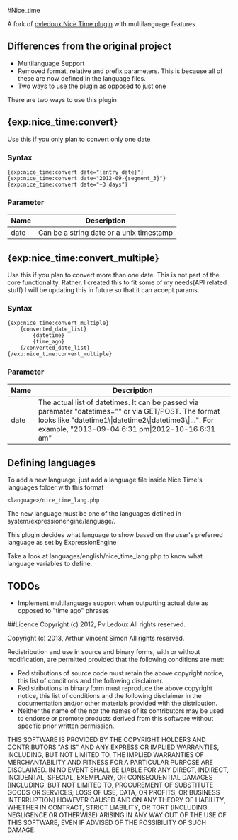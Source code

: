 #Nice_time

A fork of [pvledoux Nice Time plugin](https://github.com/pvledoux/Nice_time.ee2_addon) with multilanguage features

## Differences from the original project
* Multilanguage Support
* Removed format, relative and prefix parameters. This is because all of these are now defined in the language files. 
* Two ways to use the plugin as opposed to just one

There are two ways to use this plugin

## {exp:nice_time:convert}

Use this if you only plan to convert only one date

### Syntax
```
{exp:nice_time:convert date="{entry_date}"}
{exp:nice_time:convert date="2012-09-{segment_3}"}
{exp:nice_time:convert date="+3 days"}
```

### Parameter
<table>
	<thead>
		<tr>
			<th>Name</th>
			<th>Description</th>
		</tr>
	</thead>
	<tbody>
		<tr>
			<td>date</td>
			<td>Can be a string date or a unix timestamp</td>
		</tr>
	</tbody>
</table>

## {exp:nice_time:convert_multiple}

Use this if you plan to convert more than one date.
This is not part of the core functionality. Rather, I created this to fit some of my needs(API related stuff)
I will be updating this in future so that it can accept params.

### Syntax
```
{exp:nice_time:convert_multiple}
	{converted_date_list}
		{datetime}
		{time_ago}
	{/converted_date_list}
{/exp:nice_time:convert_multiple}
```

### Parameter
<table>
	<thead>
		<tr>
			<th>Name</th>
			<th>Description</th>
		</tr>
	</thead>
	<tbody>
		<tr>
			<td>date</td>
			<td>The actual list of datetimes. It can be passed via paramater "datetimes="" or via GET/POST. The format looks like "datetime1\|datetime2\|datetime3\|...". For example, "2013-09-04 6:31 pm|2012-10-16 6:31 am"</td>
		</tr>
	</tbody>
</table>

## Defining languages

To add a new language, just add a language file inside Nice Time's languages folder 
with this format 

```
<language>/nice_time_lang.php
```

The new language must be one of the languages defined in system/expressionengine/language/.

This plugin decides what language to show based on the user's preferred language as set by ExpressionEngine

Take a look at languages/english/nice_time_lang.php to know what language variables to define.

## TODOs
* Implement multilanguage support when outputting actual date as opposed to "time ago" phrases

##Licence
Copyright (c) 2012, Pv Ledoux All rights reserved.

Copyright (c) 2013, Arthur Vincent Simon All rights reserved.

Redistribution and use in source and binary forms, with or without modification, are permitted provided that the following conditions are met:

* Redistributions of source code must retain the above copyright notice, this list of conditions and the following disclaimer.
* Redistributions in binary form must reproduce the above copyright notice, this list of conditions and the following disclaimer in the documentation and/or other materials provided with the distribution.
* Neither the name of the <organization> nor the names of its contributors may be used to endorse or promote products derived from this software without specific prior written permission.

THIS SOFTWARE IS PROVIDED BY THE COPYRIGHT HOLDERS AND CONTRIBUTORS "AS IS" AND ANY EXPRESS OR IMPLIED WARRANTIES, INCLUDING, BUT NOT LIMITED TO, THE IMPLIED WARRANTIES OF MERCHANTABILITY AND FITNESS FOR A PARTICULAR PURPOSE ARE DISCLAIMED. IN NO EVENT SHALL <COPYRIGHT HOLDER> BE LIABLE FOR ANY DIRECT, INDIRECT, INCIDENTAL, SPECIAL, EXEMPLARY, OR CONSEQUENTIAL DAMAGES (INCLUDING, BUT NOT LIMITED TO, PROCUREMENT OF SUBSTITUTE GOODS OR SERVICES; LOSS OF USE, DATA, OR PROFITS; OR BUSINESS INTERRUPTION) HOWEVER CAUSED AND ON ANY THEORY OF LIABILITY, WHETHER IN CONTRACT, STRICT LIABILITY, OR TORT (INCLUDING NEGLIGENCE OR OTHERWISE) ARISING IN ANY WAY OUT OF THE USE OF THIS SOFTWARE, EVEN IF ADVISED OF THE POSSIBILITY OF SUCH DAMAGE.